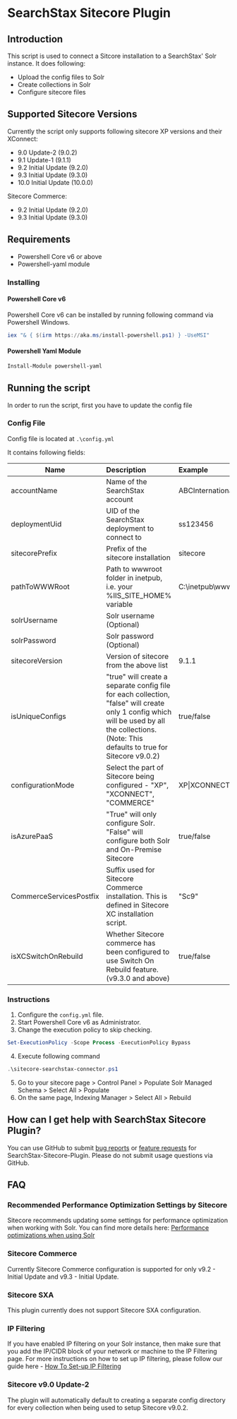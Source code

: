 # SearchStax Sitecore Plugin
## Introduction
This script is used to connect a Sitcore installation to a SearchStax' Solr instance. 
It does following: 
- Upload the config files to Solr
- Create collections in Solr
- Configure sitecore files

## Supported Sitecore Versions
Currently the script only supports following sitecore XP versions and their XConnect:
- 9.0 Update-2 (9.0.2)
- 9.1 Update-1 (9.1.1) 
- 9.2 Initial Update (9.2.0)
- 9.3 Initial Update (9.3.0)
- 10.0 Initial Update (10.0.0)

Sitecore Commerce:
- 9.2 Initial Update (9.2.0)
- 9.3 Initial Update (9.3.0)

## Requirements
- Powershell Core v6 or above
- Powershell-yaml  module

### Installing
#### Powershell Core v6
Powershell Core v6 can be installed by running following command via Powershell Windows.
```powershell
iex "& { $(irm https://aka.ms/install-powershell.ps1) } -UseMSI"
```

#### Powershell Yaml Module
```powershell
Install-Module powershell-yaml
```

## Running the script
In order to run the script, first you have to update the config file
### Config File
Config file is located at `.\config.yml`  

It contains following fields:

|Name|Description|Example|
|----|:-----------|:-----|
|accountName|Name of the SearchStax account| ABCInternational |
|deploymentUid| UID of the SearchStax deployment to connect to| ss123456 |
|sitecorePrefix| Prefix of the sitecore installation| sitecore |
|pathToWWWRoot| Path to wwwroot folder in inetpub, i.e. your %IIS_SITE_HOME% variable| C:\inetpub\wwwroot|
|solrUsername| Solr username (Optional)||
|solrPassword| Solr password (Optional)||
|sitecoreVersion| Version of sitecore from the above list| 9.1.1|
|isUniqueConfigs| "true" will create a separate config file for each collection, "false" will create only 1 config which will be used by all the collections. (Note: This defaults to true for Sitecore v9.0.2) | true/false|
|configurationMode| Select the part of Sitecore being configured - "XP", "XCONNECT", "COMMERCE" | XP\|XCONNECT|
|isAzurePaaS| "True" will only configure Solr. "False" will configure both Solr and On-Premise Sitecore | true/false|
|CommerceServicesPostfix| Suffix used for Sitecore Commerce installation. This is defined in Sitecore XC installation script.|"Sc9"|
|isXCSwitchOnRebuild| Whether Sitecore commerce has been configured to use Switch On Rebuild feature. (v9.3.0 and above)| true/false|

### Instructions
1. Configure the `config.yml` file.
2. Start Powershell Core v6 as Administrator.
3. Change the execution policy to skip checking.
```powershell
Set-ExecutionPolicy -Scope Process -ExecutionPolicy Bypass
```
4. Execute following command
```powershell
.\sitecore-searchstax-connector.ps1
```
5. Go to your sitecore page > Control Panel > Populate Solr Managed Schema > Select All > Populate
6. On the same page, Indexing Manager > Select All > Rebuild

## How can I get help with SearchStax Sitecore Plugin?

You can use GitHub to submit [bug reports](https://github.com/searchstax/searchstax-sitecore-plugin/issues/new?template=bug_report.md) or [feature requests](https://github.com/searchstax/searchstax-sitecore-plugin/issues/new?template=feature_request.md) for SearchStax-Sitecore-Plugin. Please do not submit usage questions via GitHub.

## FAQ
### Recommended Performance Optimization Settings by Sitecore
Sitecore recommends updating some settings for performance optimization when working with Solr. You can find more details here: [Performance optimizations when using Solr](https://kb.sitecore.net/articles/671173)

### Sitecore Commerce
Currently Sitecore Commerce configuration is supported for only v9.2 - Initial Update and v9.3 - Initial Update.
### Sitecore SXA
This plugin currently does not support Sitecore SXA configuration.
### IP Filtering
If you have enabled IP filtering on your Solr instance, then make sure that you add the IP/CIDR block of your network or machine to the IP Filtering page. For more instructions on how to set up IP filtering, please follow our guide here - [How To Set-up IP Filtering](https://www.searchstax.com/docs/security/#IPfilter)
### Sitecore v9.0 Update-2
The plugin will automatically default to creating a separate config directory for every collection when being used to setup Sitecore v9.0.2.
